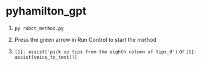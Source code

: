 # pyhamilton_gpt

1. `py robot_method.py`

2. Press the green arrow in Run Control to start the method

3. `[1]: assist('pick up tips from the eighth column of tips_0')` or `[1]: assist(voice_to_text())`
